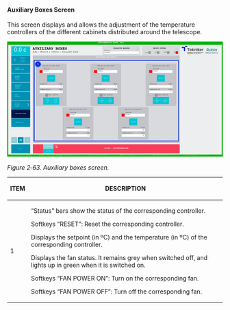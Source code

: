 #### Auxiliary Boxes Screen

This screen displays and allows the adjustment of the temperature controllers of the different cabinets distributed around the telescope.

![](../Resources/media/image79.png)

*Figure 2‑63. Auxiliary boxes screen.*

<table class="table">
<colgroup>
<col style="width: 13<col style="width: 86</colgroup>
<thead>
<tr class="header">
<th><p>ITEM</p></th>
<th><p>DESCRIPTION</p></th>
</tr>
</thead>
<tbody>
<tr class="odd">
<td><p>1</p></td>
<td><p>“Status” bars show the status of the corresponding controller.</p>
<p>Softkeys “RESET”: Reset the corresponding controller.</p>
<p>Displays the setpoint (in ºC) and the temperature (in ºC) of the corresponding controller.</p>
<p>Displays the fan status. It remains grey when switched off, and lights up in green when it is
switched on.</p>
<p>Softkeys “FAN POWER ON”: Turn on the corresponding fan.</p>
<p>Softkeys “FAN POWER OFF”: Turn off the corresponding fan.</p></td>
</tr>
</tbody>
</table>
